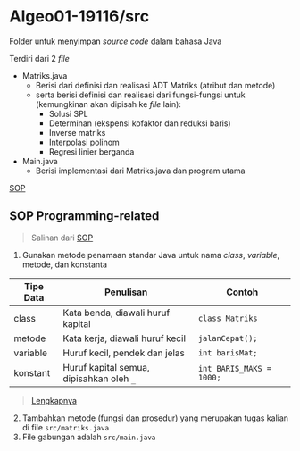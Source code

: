 # Algeo01-19116/src

Folder untuk menyimpan *source code* dalam bahasa Java

Terdiri dari 2 *file*

* Matriks.java
  * Berisi dari definisi dan realisasi ADT Matriks (atribut dan metode)
  * serta berisi definisi dan realisasi dari fungsi-fungsi untuk (kemungkinan
  akan dipisah ke *file* lain):
    * Solusi SPL
    * Determinan (ekspensi kofaktor dan reduksi baris)
    * Inverse matriks
    * Interpolasi polinom
    * Regresi linier berganda
* Main.java
  * Berisi implementasi dari Matriks.java dan program utama

[SOP](../SOP.md)

## SOP Programming-related

> Salinan dari [SOP](../SOP.md/prog)

1. Gunakan metode penamaan standar Java untuk nama *class*, *variable*, metode,
dan konstanta

| Tipe Data | Penulisan | Contoh |
|-----------|-----------|--------|
| class | Kata benda, diawali huruf kapital | `class Matriks` |
| metode | Kata kerja, diawali huruf kecil | `jalanCepat();` |
| variable | Huruf kecil, pendek dan jelas | `int barisMat;` |
| konstant | Huruf kapital semua, dipisahkan oleh `_` | `int BARIS_MAKS = 1000;` |

> [Lengkapnya](https://www.oracle.com/technetwork/java/codeconventions-150003.pdf)

2. Tambahkan metode (fungsi dan prosedur) yang merupakan tugas kalian di file
`src/matriks.java`
1. File gabungan adalah `src/main.java`
